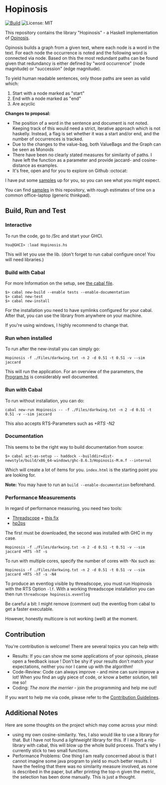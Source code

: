 # Hopinosis

[![Build](https://github.com/Twonki/Hopinosis/workflows/HaskellCI/badge.svg)](https://github.com/Twonki/Hopinosis/actions)
![License: MIT](https://img.shields.io/badge/License-MIT-hotpink.svg)

This repository contains the library "Hopinosis" - a Haskell implementation of [Opinosis](https://kavita-ganesan.com/opinosis/).

Opinosis builds a graph from a given text, where each node is a word in the text. For each node the occurrence is noted and the following word is connected via node.
Based on this the most redundant paths can be found given that redundancy is either defined by "word occurrence" (node magnitude) or "succession" (edge magnitude). 

To yield human readable sentences, only those paths are seen as valid which:

1. Start with a node marked as "start"
2. End with a node marked as "end"
3. Are acyclic

**Changes to proposal:**

- The position of a word in the sentence and document is not noted. Keeping track of this would need a strict, iterative approach which is not haskelly.
  Instead, a flag is set whether it was a start and/or end, and the number of occurrences is tracked.
- Due to the changes to the value-bag, both ValueBags and the Graph can be seen as Monoids
- There have been no clearly stated measures for similarity of paths. I have left the function as a parameter and provide jaccard- and cosine-distance as examples.
- It's free, open and for you to explore on Github :octocat:

I have put some [samples](./samples.md) up for you, so you can see what you might expect.

You can find [samples](samples.md) in this repository, with rough estimates of time on a common office-laptop (generic thinkpad).

## Build, Run and Test

### Interactive

To run the code, go to /Src and start your GHCI.

`You@GHCI> :load Hopinosis.hs`

This will let you use the lib. (don't forget to run cabal configure once! You will need libraries.)

### Build with Cabal

For more Information on the setup, see [the cabal file](Hopinosis.cabal).

```shell
$> cabal new-build --enable tests --enable-documentation
$> cabal new-test
$> cabal new-install
```

For the installation you need to have symlinks configured for your cabal.
After that, you can use the library from anywhere on your machine.

If you're using windows, I highly recommend to change that.

### Run when installed

To run after the new-install you can simply go:

```shell
Hopinosis -f ./Files/darkwing.txt -n 2 -d 0.51 -t 0.51 -v --sim jaccard
```

This will run the application. For an overview of the parameters, the [Program.hs](./App/Program.hs) is considerably well documented.

### Run with Cabal

To run without installation, you can do:

`cabal new-run Hopinosis -- -f ./Files/darkwing.txt -n 2 -d 0.51 -t 0.51 -v --sim jaccard`

This also accepts RTS-Parameters such as *+RTS -N2*

### Documentation

This seems to be the right way to build documentation from source:

```shell
$> cabal act-as-setup -- haddock --builddir=dist-newstyle/build/x86_64-windows/ghc-8.6.3/Hopinosis-M.m.f --internal
```

Which will create a lot of items for you. `index.html` is the starting point you are looking for.  

**Note:** You may have to run an `build --enable-documentation` beforehand.

### Performance Measurements

In regard of performance measuring, you need two tools:

- [Threadscope](https://github.com/haskell/ThreadScope/releases) + [this fix](https://askubuntu.com/questions/342202/failed-to-load-module-canberra-gtk-module-but-already-installed)
- [hp2ps](https://downloads.haskell.org/~ghc/7.0.3/docs/html/users_guide/hp2ps.html)

The first must be downloaded, the second was installed with GHC in my case.

`Hopinosis -f ./Files/darkwing.txt -n 2 -d 0.51 -t 0.51 -v --sim jaccard +RTS -hT -s`

To run with multiple cores, specify the number of cores with -Nx such as:

`Hopinosis -f ./Files/darkwing.txt -n 2 -d 0.51 -t 0.51 -v --sim jaccard +RTS -hT -s -N4`

To produce an eventlog visible by threadscope, you must run Hopinosis with the RTS Option `-lf`.
With a working threadscope installation you can then run `threadscope hopinosis.eventlog`

Be careful a bit: I might remove (comment out) the eventlog from cabal to get a faster executable.

However, honestly multicore is not working (well) at the moment.

## Contribution

You're contribution is welcome! There are several topics you can help with:

- Results: If you can show me some applications of your opinosis, please open a feedback issue ! Don't be shy if your results don't match your expectations, neither you nor I came up with the  algorithm!
- Code-Review: Code can always improve - and mine can sure improve a lot! When you find an ugly piece of code, or know a better solution, tell me so!
- Coding: *The more the merrier* - join the programming and help me out!

If you want to help me via code, please refer to the [Contribution Guidelines](CONTRIBUTING.md).

## Additional Notes

Here are some thoughts on the project which may come across your mind:

- using my own cosine-similarity. Yes, I also would like to use a library for that. But I have not found a *lightweight* library for this.
  If I import a nlp-library with cabal, this will blow up the whole build process. That's why I currently stick to two small functions.
- Performance Problems: One thing I am really concerned about is that I cannot imagine some java program to yield so much better results. I have the feeling that there was no similarity measure involved, as none is described in the paper, but after printing the top-n given the metric, the selection has been done manually. This is just a thought.
